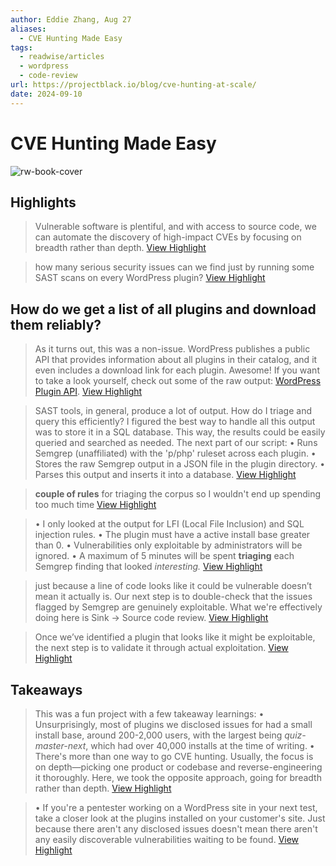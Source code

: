 ```yaml
---
author: Eddie Zhang, Aug 27
aliases:
  - CVE Hunting Made Easy
tags:
  - readwise/articles
  - wordpress
  - code-review
url: https://projectblack.io/blog/cve-hunting-at-scale/
date: 2024-09-10
---
```

# CVE Hunting Made Easy

![rw-book-cover](https://projectblack.io/blog/content/images/2024/08/cve-hunting-feature-sr.png)

## Highlights


> Vulnerable software is plentiful, and with access to source code, we can automate the discovery of high-impact CVEs by focusing on breadth rather than depth.
> [View Highlight](https://read.readwise.io/read/01j7e93z1f1532vgbgr392v3y3)



> how many serious security issues can we find just by running some SAST scans on every WordPress plugin?
> [View Highlight](https://read.readwise.io/read/01j7e94ssc4hzs7zs955azadr1)


## How do we get a list of all plugins and download them reliably?
>  As it turns out, this was a non-issue. WordPress publishes a public API that provides information about all plugins in their catalog, and it even includes a download link for each plugin. Awesome!
>  If you want to take a look yourself, check out some of the raw output: [WordPress Plugin API](https://api.wordpress.org/plugins/info/1.2/?action=query_plugins&request%5Bpage%5D=1&request%5Bper_page%5D=10).
> [View Highlight](https://read.readwise.io/read/01j7e95jd3mv1pgzw8n8s5ma11)



> SAST tools, in general, produce a lot of output. How do I triage and query this efficiently?
>  I figured the best way to handle all this output was to store it in a SQL database. This way, the results could be easily queried and searched as needed.
>  The next part of our script:
>  • Runs Semgrep (unaffiliated) with the 'p/php' ruleset across each plugin.
>  • Stores the raw Semgrep output in a JSON file in the plugin directory.
>  • Parses this output and inserts it into a database.
> [View Highlight](https://read.readwise.io/read/01j7e96wvenbjyf7xyjw76938c)



> **couple of rules** for triaging the corpus so I wouldn't end up spending too much time
> [View Highlight](https://read.readwise.io/read/01j7e97ycr9jq991wahz3yag0e)



> • I only looked at the output for LFI (Local File Inclusion) and SQL injection rules.
>  • The plugin must have a active install base greater than 0.
>  • Vulnerabilities only exploitable by administrators will be ignored.
>  • A maximum of 5 minutes will be spent **triaging** each Semgrep finding that looked *interesting.*
> [View Highlight](https://read.readwise.io/read/01j7e98fkh9samkkha6w3svm22)



> just because a line of code looks like it could be vulnerable doesn’t mean it actually is. Our next step is to double-check that the issues flagged by Semgrep are genuinely exploitable.
>  What we're effectively doing here is Sink -> Source code review.
> [View Highlight](https://read.readwise.io/read/01j7e9a2rdnbhwnz88afn3qqqb)



> Once we’ve identified a plugin that looks like it might be exploitable, the next step is to validate it through actual exploitation.
> [View Highlight](https://read.readwise.io/read/01j7e9cgkm9yvxwej3s3g0ksvx)



## Takeaways
>  This was a fun project with a few takeaway learnings:
>  • Unsurprisingly, most of plugins we disclosed issues for had a small install base, around 200-2,000 users, with the largest being *quiz-master-next*, which had over 40,000 installs at the time of writing.
>  • There's more than one way to go CVE hunting. Usually, the focus is on depth—picking one product or codebase and reverse-engineering it thoroughly. Here, we took the opposite approach, going for breadth rather than depth.
> [View Highlight](https://read.readwise.io/read/01j7e9fr9q5wm82jqdqbg0ksjc)



> • If you're a pentester working on a WordPress site in your next test, take a closer look at the plugins installed on your customer's site. Just because there aren't any disclosed issues doesn't mean there aren't any easily discoverable vulnerabilities waiting to be found.
> [View Highlight](https://read.readwise.io/read/01j7e9fvandt7e0pjm5rcmw74f)

